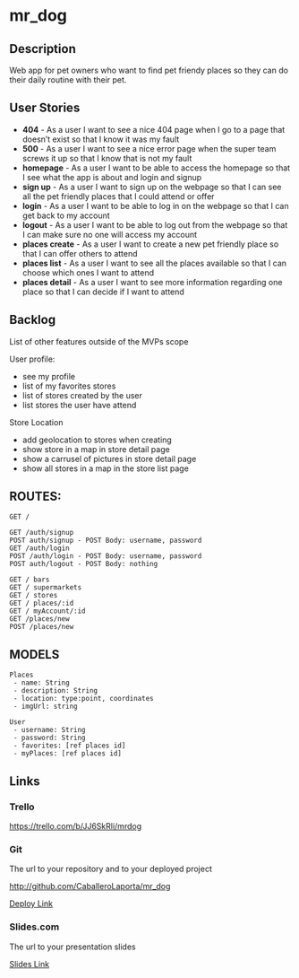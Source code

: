 # mr_dog

## Description

Web app for pet owners who want to find pet friendy places so they can do their daily routine with their pet.
 
 ## User Stories

 - **404** - As a user I want to see a nice 404 page when I go to a page that doesn’t exist so that I know it was my fault 
 - **500** - As a user I want to see a nice error page when the super team screws it up so that I know that is not my fault
 - **homepage** - As a user I want to be able to access the homepage so that I see what the app is about and login and signup
 - **sign up** - As a user I want to sign up on the webpage so that I can see all the pet friendly places that I could attend or offer
 - **login** - As a user I want to be able to log in on the webpage so that I can get back to my account
 - **logout** - As a user I want to be able to log out from the webpage so that I can make sure no one will access my account
 - **places create** - As a user I want to create a new pet friendly place so that I can offer others to attend 
 - **places list** - As a user I want to see all the places available so that I can choose which ones I want to attend
 - **places detail** - As a user I want to see more information regarding one place so that I can decide if I want to attend 


## Backlog

List of other features outside of the MVPs scope

User profile:
- see my profile
- list of my favorites stores
- list of stores created by the user
- list stores the user have attend

Store Location
- add geolocation to stores when creating
- show store in a map in store detail page
- show a carrusel of pictures in store detail page
- show all stores in a map in the store list page


## ROUTES:
```
GET / 

GET /auth/signup
POST auth/signup - POST Body: username, password
GET /auth/login
POST /auth/login - POST Body: username, password
POST auth/logout - POST Body: nothing

GET / bars
GET / supermarkets
GET / stores
GET / places/:id
GET / myAccount/:id
GET /places/new
POST /places/new

```

## MODELS

```
Places
 - name: String
 - description: String
 - location: type:point, coordinates
 - imgUrl: string
```    
 
```
User
 - username: String
 - password: String
 - favorites: [ref places id]
 - myPlaces: [ref places id]
```

## Links

### Trello

https://trello.com/b/JJ6SkRli/mrdog

### Git

The url to your repository and to your deployed project

http://github.com/CaballeroLaporta/mr_dog

[Deploy Link](http://heroku.com)

### Slides.com

The url to your presentation slides

[Slides Link](http://slides.com)
